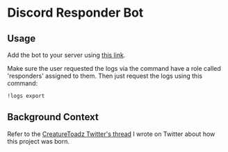 # Discord Responder Bot
## Usage
Add the bot to your server using [this link](https://discord.com/api/oauth2/authorize?client_id=900266608759537727&permissions=128&scope=bot).

Make sure the user requested the logs via the command have a role called 'responders' assigned to them. Then just request the logs using this command:
```
!logs export
```

## Background Context
Refer to the [CreatureToadz Twitter's thread](https://twitter.com/msuiche/status/1450702711981289472) I wrote on Twitter about how this project was born. 